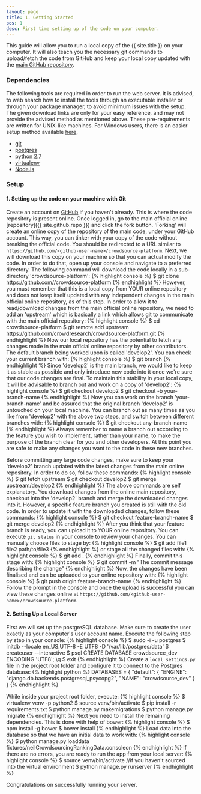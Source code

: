 ```yaml
---
layout: page
title: 1. Getting Started
pos: 1
desc: First time setting up of the code on your computer.
---
```


<p class="message">
This guide will allow you to run a local copy of the {{ site.title }} on your computer. It will also teach you the necessary git commands to upload/fetch the code from GitHub and keep your local copy updated with the <a href="{{ site.github.repo }}">main GitHub repository</a>.
</p>

### Dependencies


The following tools are required in order to run the web server. It is advised, to web search how to install the tools through an executable installer or through your package manager, to avoid minimum issues with the setup. The given download links are only for your easy reference, and may not provide the advised method as mentioned above. These pre-requirements are written for UNIX-like machines. For Windows users, there is an easier setup method available [here](https://github.com/crowdresearch/crowdsource-platform#setup-with-vagrant).

* [git](https://git-scm.com/downloads)
* [postgres](http://www.enterprisedb.com/products-services-training/pgdownload)
* [python 2.7](https://www.python.org/downloads/release/python-2710/)
* [virtualenv](https://virtualenv.pypa.io/en/latest/installation.html)
* [Node.js](https://nodejs.org/download/)


### Setup

#### 1. Setting up the code on your machine with Git

Create an account on [GitHub](https://github.com/) if you haven't already. This is where the code repository is present online. Once logged in, go to the main official online [repository]({{ site.github.repo }}) and click the fork button. 'Forking' will create an online copy of the repository of the main code, under your GitHub account. This way, you can tinker with your copy of the code without breaking the official code. You should be redirected to a URL similar to `https://github.com/<github-user-name>/crowdsource-platform`. Next, we will download this copy on your machine so that you can actual modify the code. In order to do that, open up your console and navigate to a preferred directory. The following command will download the code locally in a sub-directory 'crowdsource-platform':
{% highlight console %}
$ git clone https://github.com/<github-user-name>/crowdsource-platform
{% endhighlight %}
However, you must remember that this is a local copy from YOUR online repository and does not keep itself updated with any independent changes in the main official online repository, as of this step. In order to allow it to read/download changes from the main official online repository, we need to add an 'upstream' which is basically a link which allows git to communicate with the main official repository:
{% highlight console %}
$ cd crowdsource-platform
$ git remote add upstream https://github.com/crowdresearch/crowdsource-platform.git
{% endhighlight %}
Now our local repository has the potential to fetch any changes made in the main official online repository by other contributors. The default branch being worked upon is called 'develop2'. You can check your current branch with:
{% highlight console %}
$ git branch
{% endhighlight %}
Since 'develop2' is the main branch, we would like to keep it as stable as possible and only introduce new code into it once we're sure that our code changes are final. To maintain this stability in your local copy, it will be advisable to branch out and work on a copy of 'develop2':
{% highlight console %}
$ git checkout develop2
$ git checkout -b your-branch-name
{% endhighlight %}
Now you can work on the branch 'your-branch-name' and be assured that the original branch 'develop2' is untouched on your local machine. You can branch out as many times as you like from 'develop2' with the above two steps, and switch between different branches with:
{% highlight console %}
$ git checkout any-branch-name
{% endhighlight %}
Always remember to name a branch out according to the feature you wish to implement, rather than your name, to make the purpose of the branch clear for you and other developers. At this point you are safe to make any changes you want to the code in these new branches.

Before committing any large code changes, make sure to keep your 'develop2' branch updated with the latest changes from the main online repository. In order to do so, follow these commands:
{% highlight console %}
$ git fetch upstream
$ git checkout develop2
$ git merge upstream/develop2
{% endhighlight %}
The above commands are self explanatory. You download changes from the online main repository, checkout into the 'develop2' branch and merge the downloaded changes into it. However, a specific feature branch you created is still with the old code. In order to update it with the downloaded changes, follow these commands:
{% highlight console %}
$ git checkout feature-branch-name 
$ git merge develop2
{% endhighlight %}
After you think that your feature branch is ready, you can upload it to YOUR online repository. You can execute `git status` in your console to review your changes. You can manually choose files to stage by:
{% highlight console %}
$ git add file1 file2 path/to/file3
{% endhighlight %}
or stage all the changed files with:
{% highlight console %}
$ git add .
{% endhighlight %}
Finally, commit this stage with:
{% highlight console %}
$ git commit -m "The commit message describing the change"
{% endhighlight %}
Now, the changes have been finalised and can be uploaded to your online repository with:
{% highlight console %}
$ git push origin feature-branch-name
{% endhighlight %}
Follow the prompt in the console and once the upload is successful you can view these changes online at `https://github.com/<github-user-name>/crowdsource-platform`.

#### 2. Setting Up a Local Server
First we will set up the postgreSQL database. Make sure to create the user exactly as your computer's user account name. Execute the following step by step in your console:
{% highlight console %}
$ sudo -i -u postgres
$ initdb --locale en_US.UTF-8 -E UTF8 -D '/var/lib/postgres/data'
$ createuser --interactive
$ psql
CREATE DATABASE crowdsource_dev ENCODING 'UTF8';
\q
$ exit
{% endhighlight %}
Create a `local_settings.py` file in the project root folder and configure it to connect to the Postgres database:
{% highlight python %}
DATABASES = {
    "default": {
        "ENGINE": "django.db.backends.postgresql_psycopg2",
        "NAME": "crowdsource_dev"
    }
}
{% endhighlight %}

While inside your project root folder, execute:
{% highlight console %}
$ virtualenv venv -p python2
$ source venv/bin/activate
$ pip install -r requirements.txt
$ python manage.py makemigrations
$ python manage.py migrate
{% endhighlight %}
Next you need to install the remaining dependencies. This is done with help of bower:
{% highlight console %}
$ npm install -g bower
$ bower install
{% endhighlight %}
Load data into the database so that we have an initial data to work with:
{% highlight console %}
$ python manage.py loaddata fixtures/neilCrowdsourcingRankingData.consoleon
{% endhighlight %}
If there are no errors, you are ready to run the app from your local server:
{% highlight console %}
$ source venv/bin/activate //if you haven't sourced into the virtual environment
$ python manage.py runserver
{% endhighlight %}

Congratulations on successfully running your server.